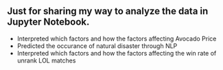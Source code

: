 ## Just for sharing my way to analyze the data in Jupyter Notebook.
- Interpreted which factors and how the factors affecting Avocado Price
- Predicted the occurance of natural disaster through NLP
- Interpreted which factors and how the factors affecting the win rate of unrank LOL matches
